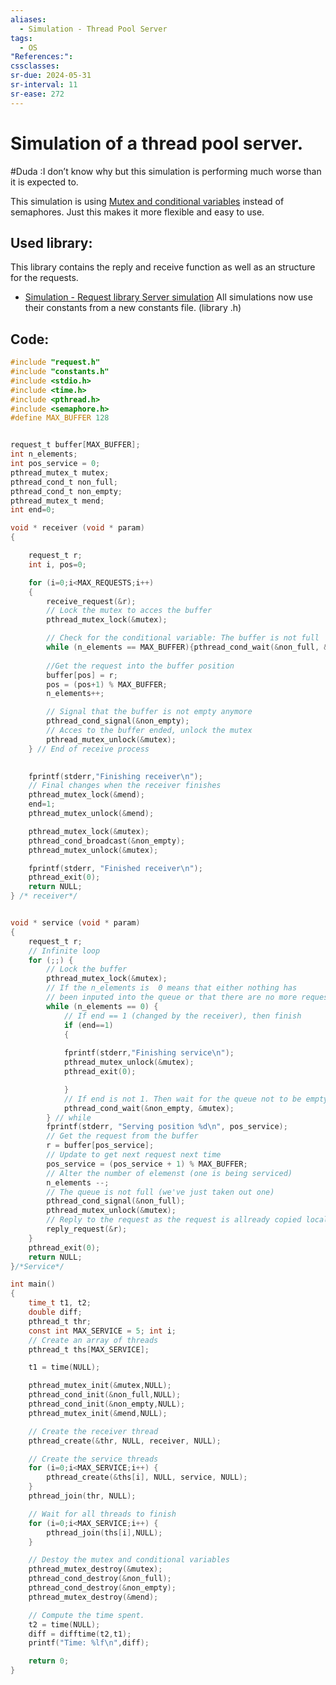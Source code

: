 ```yaml
---
aliases:
  - Simulation - Thread Pool Server
tags:
  - OS
"References:": 
cssclasses: 
sr-due: 2024-05-31
sr-interval: 11
sr-ease: 272
---
```

# Simulation of a thread pool server. 
#Duda :I don’t know why but this simulation is performing much worse than it is expected to. 

This simulation is using [Mutex and conditional variables](20240504%20-%20162315%20-%20Mutex%20and%20conditional%20variables.md) instead of semaphores. Just this makes it more flexible and easy to use. 
## Used library: 
This library contains the reply and receive function as well as an structure for the requests.
+ [Simulation - Request library Server simulation](20240509%20-%20155259%20-%20Simulation%20-%20Request%20library%20Server%20simulation.md)
All simulations now use their constants from a new constants file. (library .h)
## Code: 

```c
#include "request.h"
#include "constants.h"
#include <stdio.h>
#include <time.h>
#include <pthread.h>
#include <semaphore.h>
#define MAX_BUFFER 128


request_t buffer[MAX_BUFFER];
int n_elements;
int pos_service = 0;
pthread_mutex_t mutex;
pthread_cond_t non_full;
pthread_cond_t non_empty;
pthread_mutex_t mend;
int end=0;

void * receiver (void * param)
{

    request_t r;
    int i, pos=0;

    for (i=0;i<MAX_REQUESTS;i++)
    {
        receive_request(&r);
        // Lock the mutex to acces the buffer
        pthread_mutex_lock(&mutex);

        // Check for the conditional variable: The buffer is not full
        while (n_elements == MAX_BUFFER){pthread_cond_wait(&non_full, &mutex);}
        
        //Get the request into the buffer position 
        buffer[pos] = r;
        pos = (pos+1) % MAX_BUFFER;
        n_elements++;

        // Signal that the buffer is not empty anymore
        pthread_cond_signal(&non_empty);
        // Acces to the buffer ended, unlock the mutex
        pthread_mutex_unlock(&mutex);
    } // End of receive process

    
    fprintf(stderr,"Finishing receiver\n");
    // Final changes when the receiver finishes
    pthread_mutex_lock(&mend);
    end=1;
    pthread_mutex_unlock(&mend);

    pthread_mutex_lock(&mutex);
    pthread_cond_broadcast(&non_empty);
    pthread_mutex_unlock(&mutex);

    fprintf(stderr, "Finished receiver\n");
    pthread_exit(0);
    return NULL;
} /* receiver*/


void * service (void * param)
{
    request_t r;
    // Infinite loop
    for (;;) {
        // Lock the buffer
        pthread_mutex_lock(&mutex);
        // If the n_elements is  0 means that either nothing has 
        // been inputed into the queue or that there are no more requests.
        while (n_elements == 0) {
            // If end == 1 (changed by the receiver), then finish
            if (end==1) 
            {
            
            fprintf(stderr,"Finishing service\n");
            pthread_mutex_unlock(&mutex);
            pthread_exit(0);

            }
            // If end is not 1. Then wait for the queue not to be empty
            pthread_cond_wait(&non_empty, &mutex);
        } // while
        fprintf(stderr, "Serving position %d\n", pos_service);
        // Get the request from the buffer
        r = buffer[pos_service];
        // Update to get next request next time
        pos_service = (pos_service + 1) % MAX_BUFFER;
        // Alter the number of elemenst (one is being serviced)
        n_elements --;
        // The queue is not full (we've just taken out one)
        pthread_cond_signal(&non_full);
        pthread_mutex_unlock(&mutex);
        // Reply to the request as the request is allready copied locally.
        reply_request(&r);
    }
    pthread_exit(0);
    return NULL;
}/*Service*/

int main()
{
    time_t t1, t2;
    double diff;
    pthread_t thr;
    const int MAX_SERVICE = 5; int i;
    // Create an array of threads
    pthread_t ths[MAX_SERVICE];

    t1 = time(NULL);

    pthread_mutex_init(&mutex,NULL);
    pthread_cond_init(&non_full,NULL);
    pthread_cond_init(&non_empty,NULL);
    pthread_mutex_init(&mend,NULL);

    // Create the receiver thread
    pthread_create(&thr, NULL, receiver, NULL);

    // Create the service threads
    for (i=0;i<MAX_SERVICE;i++) {
        pthread_create(&ths[i], NULL, service, NULL);
    }
    pthread_join(thr, NULL);

    // Wait for all threads to finish
    for (i=0;i<MAX_SERVICE;i++) {
        pthread_join(ths[i],NULL);
    }

    // Destoy the mutex and conditional variables
    pthread_mutex_destroy(&mutex);
    pthread_cond_destroy(&non_full);
    pthread_cond_destroy(&non_empty);
    pthread_mutex_destroy(&mend);

    // Compute the time spent.
    t2 = time(NULL);
    diff = difftime(t2,t1);
    printf("Time: %lf\n",diff);

    return 0;
}


```
